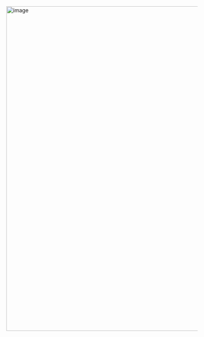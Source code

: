 <img width="1898" height="854" alt="image" src="https://github.com/user-attachments/assets/595c9362-e112-44da-9cb6-5a9bd734608d" />
